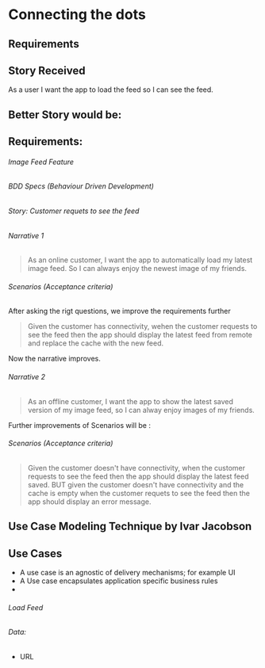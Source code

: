 # Connecting the dots

## Requirements 
## Story Received

As a user I want the app to load the feed so I can see the feed.

## Better Story would be:

## Requirements:
###### Image Feed Feature
###### BDD Specs (Behaviour Driven Development)
###### Story: Customer requets to see the feed

###### Narrative 1
> As an online customer, I want the app to automatically load my latest image feed. So I can always enjoy the newest image of my friends. 

###### Scenarios (Acceptance criteria)
After asking the rigt questions, we improve the requirements further
> Given the customer has connectivity, wehen the customer requests to see the feed then the app should display the latest feed from remote and replace the cache with the new feed. 

Now the narrative improves. 
###### Narrative 2 
> As an offline customer, I want the app to show the latest saved version of my image feed, so I can alway enjoy images of my friends.

Further improvements of Scenarios will be :
###### Scenarios (Acceptance criteria)
> Given the customer doesn't have connectivity, when the customer requests to see the feed then the app should display the latest feed saved. BUT given the customer doesn't have connectivity and the cache is empty when the customer requets to see the feed then the app should display an error message. 

## Use Case Modeling Technique by Ivar Jacobson 

## Use Cases 
- A use case is an agnostic of delivery mechanisms; for example UI
- A Use case encapsulates application specific business rules
- 
###### Load Feed
###### Data: 
- URL
